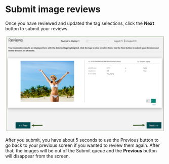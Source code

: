 <!-- 
NavPath: Content Moderator/Review Tool User Guide
LinkLabel: Submit Image Reviews
Url: content-moderator/documentation/review-tool-user-guide/submit-image-reviews
Weight: 185
-->

# Submit image reviews #

Once you have reviewed and updated the tag selections, click the **Next** button to submit your reviews.

![Submit Image Reviews](images/5-Submit-1.PNG)

After you submit, you have about 5 seconds to use the Previous button to go back to your previous screen if you wanted to review them again. After that, the images will be out of the Submit queue and the **Previous** button will disappear from the screen.
